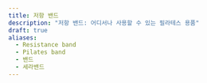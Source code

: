 ```yaml
---
title: 저항 밴드
description: "저항 밴드: 어디서나 사용할 수 있는 필라테스 용품"
draft: true
aliases:
  - Resistance band
  - Pilates band
  - 밴드
  - 세라밴드
---
```

